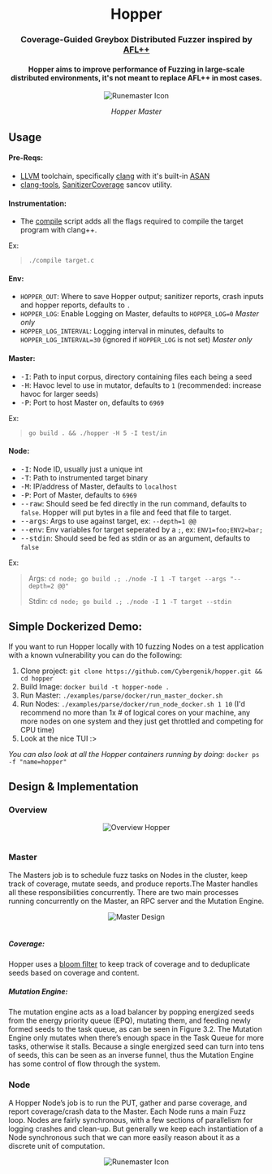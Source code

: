 <h1 align="center">Hopper</h1>

<div align="center">
<h3>
Coverage-Guided Greybox Distributed Fuzzer inspired
by <a href="https://github.com/AFLplusplus/AFLplusplus">AFL++</a>
</h3>

<h4> Hopper aims to improve performance of Fuzzing in large-scale
distributed environments, it's not meant to replace AFL++ in most cases.
</h4>

<img src="images/tui.png" align="center" alt="Runemaster Icon"/><br>

*Hopper Master*

</div>

## Usage

#### Pre-Reqs:

- [LLVM](https://clang.llvm.org/) toolchain, specifically
  [clang](https://clang.llvm.org/get_started.html) with it's built-in
  [ASAN](https://clang.llvm.org/docs/AddressSanitizer.html)
- [clang-tools](https://clang.llvm.org/docs/ClangTools.html),
  [SanitizerCoverage](https://clang.llvm.org/docs/SanitizerCoverage.html)
  sancov utility.

#### Instrumentation:

- The [compile](test/compile) script adds all the flags required to compile
  the target program with clang++.

Ex:
> `./compile target.c`

#### Env:
- `HOPPER_OUT`: Where to save Hopper output; sanitizer reports, crash inputs and
  hopper reports, defaults to `.`
- `HOPPER_LOG`: Enable Logging on Master, defaults to `HOPPER_LOG=0` _Master
  only_
- `HOPPER_LOG_INTERVAL`: Logging interval in minutes, defaults to 
  `HOPPER_LOG_INTERVAL=30` (ignored if `HOPPER_LOG` is not set) _Master only_

#### Master:

- <kbd>-I</kbd>: Path to input corpus, directory containing files each being a
  seed
- <kbd>-H</kbd>: Havoc level to use in mutator, defaults to `1` (recommended:
  increase havoc for larger seeds)
- <kbd>-P</kbd>: Port to host Master on, defaults to `6969`

Ex:
> `go build . && ./hopper -H 5 -I test/in`

#### Node:

- <kbd>-I</kbd>: Node ID, usually just a unique int
- <kbd>-T</kbd>: Path to instrumented target binary
- <kbd>-M</kbd>: IP/address of Master, defaults to `localhost`
- <kbd>-P</kbd>: Port of Master, defaults to `6969`
- <kbd>--raw</kbd>: Should seed be fed directly in the run command, defaults to
  `false`. Hopper will put bytes in a file and feed that file to target.
- <kbd>--args</kbd>: Args to use against target, ex: `--depth=1 @@`
- <kbd>--env</kbd>: Env variables for target seperated by a `;`, ex:
  `ENV1=foo;ENV2=bar;`
- <kbd>--stdin</kbd>: Should seed be fed as stdin or as an argument, defaults
  to `false`

Ex: 
> Args: `cd node; go build .; ./node -I 1 -T target --args "--depth=2 @@"` 
>
> Stdin: `cd node; go build .; ./node -I 1 -T target --stdin`

## Simple Dockerized Demo:

If you want to run Hopper locally with 10 fuzzing Nodes on a test application
with a known vulnerability you can do the following:

1. Clone project: `git clone https://github.com/Cybergenik/hopper.git && cd hopper`
2. Build Image: `docker build -t hopper-node .`
3. Run Master: `./examples/parse/docker/run_master_docker.sh` 
4. Run Nodes: `./examples/parse/docker/run_node_docker.sh 1 10` (I'd recommend no more
   than 1x # of logical cores on your machine, any more nodes on one system
   and they just get throttled and competing for CPU time)
5. Look at the nice TUI :>

*You can also look at all the Hopper containers running by doing:* `docker ps -f "name=hopper"`

## Design & Implementation

### Overview

<div align="center"><img src="images/arch.png" align="center" alt="Overview
Hopper"/></div><br>

### Master

The Masters job is to schedule fuzz tasks on Nodes in the cluster, keep track of
coverage, mutate seeds, and produce reports.The Master handles all these
responsibilities concurrently. There are two main processes running concurrently
on the Master, an RPC server and the Mutation Engine.

<div align="center"><img src="images/master.png" align="center" alt="Master Design"/></div><br>

##### Coverage: 

Hopper uses a [bloom filter](https://en.wikipedia.org/wiki/Bloom_filter) to keep
track of coverage and to deduplicate seeds based on coverage and content.

##### Mutation Engine:

The mutation engine acts as a load balancer by popping energized seeds from the
energy priority queue (EPQ), mutating them, and feeding newly formed seeds to the
task queue, as can be seen in Figure 3.2. The Mutation Engine only mutates when
there’s enough space in the Task Queue for more tasks, otherwise it stalls.
Because a single energized seed can turn into tens of seeds, this can be seen as
an inverse funnel, thus the Mutation Engine has some control of flow through the
system.

### Node

A Hopper Node’s job is to run the PUT, gather and parse coverage, and report
coverage/crash data to the Master. Each Node runs a main Fuzz loop. Nodes are
fairly synchronous, with a few sections of parallelism for logging crashes and
clean-up. But generally we keep each instantiation of a Node synchronous such
that we can more easily reason about it as a discrete unit of computation.

<div align="center"><img src="images/node.png" align="center" alt="Runemaster
Icon"/></div><br>

